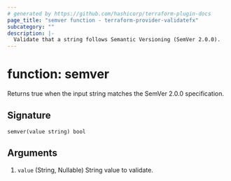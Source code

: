 ```yaml
---
# generated by https://github.com/hashicorp/terraform-plugin-docs
page_title: "semver function - terraform-provider-validatefx"
subcategory: ""
description: |-
  Validate that a string follows Semantic Versioning (SemVer 2.0.0).
---
```


# function: semver

Returns true when the input string matches the SemVer 2.0.0 specification.



## Signature

<!-- signature generated by tfplugindocs -->
```text
semver(value string) bool
```

## Arguments

<!-- arguments generated by tfplugindocs -->
1. `value` (String, Nullable) String value to validate.
